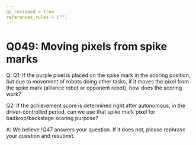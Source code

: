 ```yaml
---
qa_reviewed = true
references_rules = [""]
---
```


# Q049: Moving pixels from spike marks

Q: Q1: If the purple pixel is placed on the spike mark in the scoring position, but due to movement of robots doing other tasks, if it moves the pixel from the spike mark (alliance robot or opponent robot), how does the scoring work?

Q2: If the achievement score is determined right after autonomous, in the driver-controlled period, can we use that spike mark pixel for badkrop/backstage scoring purpose?

A: We believe !Q47 answers your question. If it does not, please rephrase your question and resubmit.
